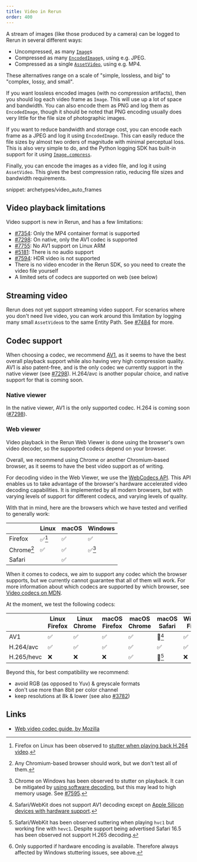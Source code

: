```yaml
---
title: Video in Rerun
order: 400
---
```


A stream of images (like those produced by a camera) can be logged to Rerun in several different ways:

* Uncompressed, as many [`Image`](../reference/types/archetypes/image.md)s
* Compressed as many [`EncodedImage`](../reference/types/archetypes/encoded_image.md)s, using e.g. JPEG.
* Compressed as a single [`AssetVideo`](../reference/types/archetypes/asset_video.md), using e.g. MP4.

These alternatives range on a scale of "simple, lossless, and big" to "complex, lossy, and small".

If you want lossless encoded images (with no compression artifacts), then you should log each video frame as `Image`.
This will use up a lot of space and bandwidth. You can also encode them as PNG and log them as `EncodedImage`,
though it should be noted that PNG encoding usually does very little for the file size of photographic images.

If you want to reduce bandwidth and storage cost, you can encode each frame as a JPEG and log it using `EncodedImage`. This can easily reduce the file sizes by almost two orders of magnitude with minimal perceptual loss.
This is also very simple to do, and the Python logging SDK has built-in support for it using [`Image.compress`](https://ref.rerun.io/docs/python/0.18.2/common/archetypes/#rerun.archetypes.Image.compress).

Finally, you can encode the images as a video file, and log it using `AssetVideo`.
This gives the best compression ratio, reducing file sizes and bandwidth requirements.

snippet: archetypes/video_auto_frames

## Video playback limitations
Video support is new in Rerun, and has a few limitations:

* [#7354](https://github.com/rerun-io/rerun/issues/7354): Only the MP4 container format is supported
* [#7298](https://github.com/rerun-io/rerun/issues/7298): On native, only the AV1 codec is supported
* [#7755](https://github.com/rerun-io/rerun/issues/7755): No AV1 support on Linux ARM
* [#5181](https://github.com/rerun-io/rerun/issues/5181): There is no audio support
* [#7594](https://github.com/rerun-io/rerun/issues/7594): HDR video is not supported
* There is no video encoder in the Rerun SDK, so you need to create the video file yourself
* A limited sets of codecs are supported on web (see below)

## Streaming video
Rerun does not yet support streaming video support. For scenarios where you don't need live video, you can work around this limitation by logging many small `AssetVideo`s to the same Entity Path. See [#7484](https://github.com/rerun-io/rerun/issues/7484) for more.

## Codec support
When choosing a codec, we recommend [AV1](https://developer.mozilla.org/en-US/docs/Web/Media/Formats/Video_codecs#av1),
as it seems to have the best overall playback support while also having very high compression quality.
AV1 is also patent-free, and is the only codec we currently support in the native viewer (see [#7298](https://github.com/rerun-io/rerun/issues/7298)). H.264/avc is another popular choice, and native support for that is coming soon.

### Native viewer
In the native viewer, AV1 is the only supported codec. H.264 is coming soon ([#7298](https://github.com/rerun-io/rerun/issues/7298)).


### Web viewer
Video playback in the Rerun Web Viewer is done using the browser's own video decoder, so the supported codecs depend on your browser.

Overall, we recommend using Chrome or another Chromium-based browser, as it seems to have the best video support as of writing.

For decoding video in the Web Viewer, we use the [WebCodecs API](https://developer.mozilla.org/en-US/docs/Web/API/WebCodecs_API).
This API enables us to take advantage of the browser's hardware accelerated video decoding capabilities.
It is implemented by all modern browsers, but with varying levels of support for different codecs, and varying levels of quality.

With that in mind, here are the browsers which we have tested and verified to generally work:

|            | Linux | macOS | Windows |
| ---------- | ----- | ----- | ------- |
| Firefox    | ✅[^1] | ✅     | ✅       |
| Chrome[^2] | ✅     | ✅     | ✅[^3]   |
| Safari     |       | ✅     |         |

[^1]: Firefox on Linux has been observed to [stutter when playing back H.264 video](https://github.com/rerun-io/rerun/issues/7532).
[^2]: Any Chromium-based browser should work, but we don't test all of them.
[^3]: Chrome on Windows has been observed to stutter on playback. It can be mitigated by [using software decoding](https://rerun.io/docs/getting-started/troubleshooting#video-stuttering), but this may lead to high memory usage. See [#7595](https://github.com/rerun-io/rerun/issues/7595).

When it comes to codecs, we aim to support any codec which the browser supports, but
we currently cannot guarantee that all of them will work. For more information about
which codecs are supported by which browser, see [Video codecs on MDN](https://developer.mozilla.org/en-US/docs/Web/Media/Formats/Video_codecs#codec_details).

At the moment, we test the following codecs:

|            | Linux Firefox | Linux Chrome | macOS Firefox | macOS Chrome | macOS Safari | Windows Firefox | Windows Chrome |
| ---------- | ------------- | ------------ | ------------- | ------------ | ------------ | --------------- | -------------- |
| AV1        | ✅             | ✅            | ✅             | ✅            | 🚧[^4]        | ✅               | ✅              |
| H.264/avc  | ✅             | ✅            | ✅             | ✅            | ✅            | ✅               | ✅              |
| H.265/hevc | ❌             | ❌            | ❌             | ✅            | 🚧[^6]        | ❌               | 🚧[^7]          |

[^4]: Safari/WebKit does not support AV1 decoding except on [Apple Silicon devices with hardware support](https://webkit.org/blog/14445/webkit-features-in-safari-17-0/).
[^5]: Firefox does not support H.265 decoding on any platform.
[^6]: Safari/WebKit has been observed suttering when playing `hvc1` but working fine with `hevc1`. Despite support being advertised Safari 16.5 has been observed not support H.265 decoding.
[^7]: Only supported if hardware encoding is available. Therefore always affected by Windows stuttering issues, see above.

Beyond this, for best compatibility we recommend:
* avoid RGB (as opposed to Yuv) & greyscale formats
* don't use more than 8bit per color channel
* keep resolutions at 8k & lower (see also [#3782](https://github.com/rerun-io/rerun/issues/3782))

## Links
* [Web video codec guide, by Mozilla](https://developer.mozilla.org/en-US/docs/Web/Media/Formats/Video_codecs)
